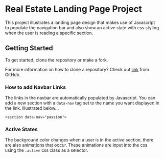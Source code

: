 # Real Estate Landing Page Project

This project illustrates a landing page design that makes use of Javascript to populate the navigation bar and also show an active state with css styling when the user is reading a specific section.

## Getting Started

To get started, clone the repository or make a fork.

For more information on how to clone a repository? Check out [link](https://help.github.com/en/github/creating-cloning-and-archiving-repositories/cloning-a-repository) from GitHub.

### How to add Navbar Links

The links in the navbar are automatically populated by Javascript.  You can add a new section with a `data-nav` tag set to the name you want displayed in the link. Illustrated below...

`<section data-nav="passion">`


### Active States

The background color changes when a user is in the active section, there are also animations that occur. These animations are input into the css using the `.active` css class as a selector.


